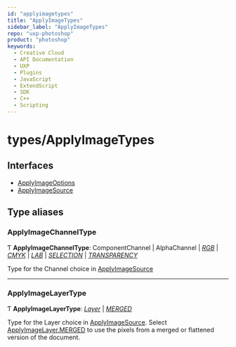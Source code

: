 ```yaml
---
id: "applyimagetypes"
title: "ApplyImageTypes"
sidebar_label: "ApplyImageTypes"
repo: "uxp-photoshop"
product: "photoshop"
keywords:
  - Creative Cloud
  - API Documentation
  - UXP
  - Plugins
  - JavaScript
  - ExtendScript
  - SDK
  - C++
  - Scripting
---
```


# types/ApplyImageTypes

## Interfaces

- [ApplyImageOptions](/ps_reference/objects/options/applyimageoptions/)
- [ApplyImageSource](/ps_reference/objects/options/applyimagesource/)

## Type aliases

### ApplyImageChannelType

Ƭ **ApplyImageChannelType**: ComponentChannel \| AlphaChannel \| [*RGB*](/ps_reference/modules/constants/#rgb) \| [*CMYK*](/ps_reference/modules/constants/#cmyk) \| [*LAB*](/ps_reference/modules/constants/#lab) \| [*SELECTION*](/ps_reference/modules/constants/#selection) \| [*TRANSPARENCY*](/ps_reference/modules/constants/#transparency)

Type for the Channel choice in [ApplyImageSource](/ps_reference/objects/options/applyimagesource/)

___

### ApplyImageLayerType

Ƭ **ApplyImageLayerType**: [*Layer*](/ps_reference/classes/layer/) \| [*MERGED*](/ps_reference/modules/constants/#merged)

Type for the Layer choice in [ApplyImageSource](/ps_reference/objects/options/applyimagesource/).
Select [ApplyImageLayer.MERGED](../constants/#applyimagelayer) to use the pixels from a merged
or flattened version of the document.
